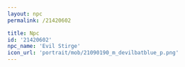 ```yaml
---
layout: npc
permalink: /21420602

title: Npc
id: '21420602'
npc_name: 'Evil Stirge'
icon_url: 'portrait/mob/21090190_m_devilbatblue_p.png'
---
```

